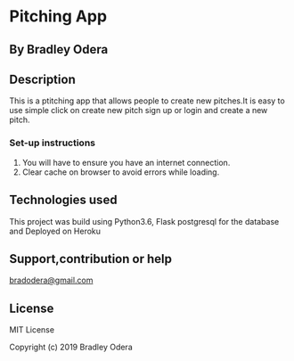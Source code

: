 # Pitching App

## By Bradley Odera

## Description

This is a ptitching app that allows people to create new pitches.It is easy to use simple click on create new pitch sign up or login and create a new pitch.

### Set-up instructions

1. You will have to ensure you have an internet connection.
2. Clear cache on browser to avoid errors while loading.

## Technologies used

This project was build using Python3.6, Flask postgresql for the database and Deployed on Heroku

## Support,contribution or help

bradodera@gmail.com

## License

MIT License

Copyright (c) 2019 Bradley Odera
